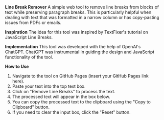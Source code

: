 **Line Break Remover**
A simple web tool to remove line breaks from blocks of text while preserving paragraph breaks. This is particularly helpful when dealing with text that was formatted in a narrow column or has copy-pasting issues from PDFs or emails.

**Inspiration**
The idea for this tool was inspired by TextFixer's tutorial on JavaScript Line Breaks.

**Implementation**
This tool was developed with the help of OpenAI's ChatGPT. ChatGPT was instrumental in guiding the design and JavaScript functionality of the tool.

**How to Use**
1. Navigate to the tool on GitHub Pages (insert your GitHub Pages link here).
2. Paste your text into the top text box.
3. Click on "Remove Line Breaks" to process the text.
4. The processed text will appear in the box below.
5. You can copy the processed text to the clipboard using the "Copy to Clipboard" button.
6. If you need to clear the input box, click the "Reset" button.
